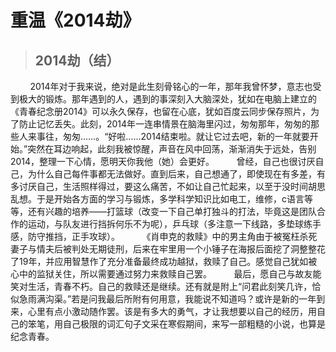 # 重温《2014劫》
>## 2014劫（结） 
&nbsp;&nbsp;&nbsp;&nbsp;&nbsp;&nbsp;&nbsp;&nbsp;2014年对于我来说，绝对是此生刻骨铭心的一年，那年我曾怀梦，意志也受到极大的锻炼。那年遇到的人，遇到的事深刻入大脑深处，犹如在电脑上建立的《青春纪念册2014》可以永久保存，也留在心底，犹如百度云同步保存照片，为了防止记忆丢失。此刻，2014年一连串情景在脑海里闪过，匆匆那年，匆匆的那些人来事往，匆匆……。“好啦……2014结束啦。就让它过去吧，新的一年就要开始。”突然在耳边响起，此刻我被惊醒，声音在风中回荡，渐渐消失于远处，告别2014，整理一下心情，愿明天你我他（她）会更好。
&nbsp;&nbsp;&nbsp;&nbsp;&nbsp;&nbsp;&nbsp;&nbsp;曾经，自己也很讨厌自己，为什么自己每件事都无法做好。直到后来，自己想通了，即使现在有多差，有多讨厌自己，生活照样得过，要这么痛苦，不如让自己忙起来，以至于没时间胡思乱想。于是开始各方面的学习与锻炼，多学科学知识比如电工，维修，c语言等等，还有兴趣的培养——打篮球（改变一下自己单打独斗的打法，毕竟这是团队合作的运动，与队友进行挡拆何乐不为呢），乒乓球（多注意一下线路，多垫球练手感，防守推挡，正手攻球）。
&nbsp;&nbsp;&nbsp;&nbsp;&nbsp;&nbsp;&nbsp;&nbsp;《肖申克的救赎》中的男主角由于被冤枉杀死妻子与情夫后被判处无期徒刑，后来在牢里用一个小锤子在海报后面挖了洞整整花了19年，并应用智慧作了充分准备最终成功越狱，救赎了自己。感觉自己犹如被心中的监狱关住，所以需要通过努力来救赎自己罢。
&nbsp;&nbsp;&nbsp;&nbsp;&nbsp;&nbsp;&nbsp;&nbsp;最后，愿自己与故友能笑对生活，青春不朽。自己的救赎还是继续。还有就是附上“问君此刻笑几许，恰似急雨满沟渠。”若是问我最后所附有何用意，我能说不知道吗？或许是新的一年到来，心里有点小激动随作罢。该是有多大的勇气，才让我想要以自己的经历，用自己的笨笔，用自己极限的词汇句子文采在寒假期间，来写一部粗糙的小说，也算是纪念青春。          

 